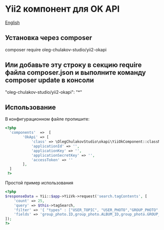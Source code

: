 # Yii2 компонент для OK API
[English](README.md)

## Установка через composer
composer require oleg-chulakov-studio/yii2-okapi
## Или добавьте эту строку в секцию require файла composer.json и выполните команду composer update в консоли
"oleg-chulakov-studio/yii2-okapi": "*"
## Использование
В конфигурационном файле пропишите:
```php
<?php
  'components'  =>  [
        'OkApi' => [
            'class' => \OlegChulakovStudio\okapi\YiiOkComponent::className(),
            'applicationId' => '',
            'applicationKey' => '',
            'applicationSecretKey' => '',
            'accessToken' => ''
        ],
  ]
 ?>
 ```
Простой пример использования
 ```php
<?php
$responseData = Yii::$app->YiiVk->request('search.tagContents', [
     'count' => 25,
     'query' => $this->tagSearch,
     'filter' => '{ "types" : ["USER_TOPIC", "USER_PHOTO","GROUP_PHOTO", "GROUP_TOPIC"]}',
     'fields' => 'group_photo.ID,group_photo.ALBUM_ID,group_photo.GROUP_ID,group_photo.PIC1024MAX',
 ]);
?>
